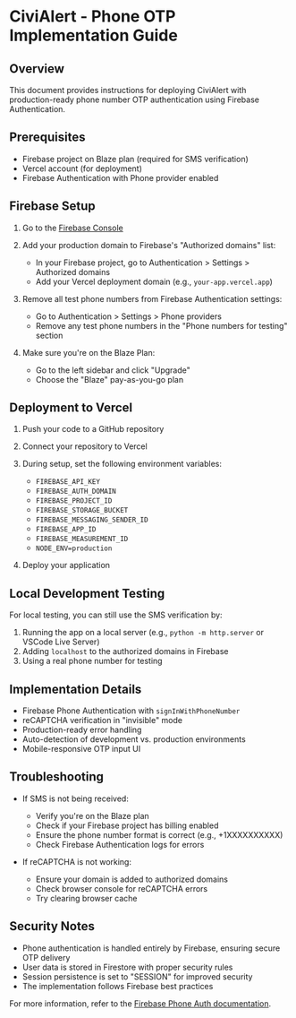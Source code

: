 # CiviAlert - Phone OTP Implementation Guide

## Overview

This document provides instructions for deploying CiviAlert with production-ready phone number OTP authentication using Firebase Authentication.

## Prerequisites

- Firebase project on Blaze plan (required for SMS verification)
- Vercel account (for deployment)
- Firebase Authentication with Phone provider enabled

## Firebase Setup

1. Go to the [Firebase Console](https://console.firebase.google.com/)
2. Add your production domain to Firebase's "Authorized domains" list:

   - In your Firebase project, go to Authentication > Settings > Authorized domains
   - Add your Vercel deployment domain (e.g., `your-app.vercel.app`)

3. Remove all test phone numbers from Firebase Authentication settings:

   - Go to Authentication > Settings > Phone providers
   - Remove any test phone numbers in the "Phone numbers for testing" section

4. Make sure you're on the Blaze Plan:
   - Go to the left sidebar and click "Upgrade"
   - Choose the "Blaze" pay-as-you-go plan

## Deployment to Vercel

1. Push your code to a GitHub repository
2. Connect your repository to Vercel
3. During setup, set the following environment variables:

   - `FIREBASE_API_KEY`
   - `FIREBASE_AUTH_DOMAIN`
   - `FIREBASE_PROJECT_ID`
   - `FIREBASE_STORAGE_BUCKET`
   - `FIREBASE_MESSAGING_SENDER_ID`
   - `FIREBASE_APP_ID`
   - `FIREBASE_MEASUREMENT_ID`
   - `NODE_ENV=production`

4. Deploy your application

## Local Development Testing

For local testing, you can still use the SMS verification by:

1. Running the app on a local server (e.g., `python -m http.server` or VSCode Live Server)
2. Adding `localhost` to the authorized domains in Firebase
3. Using a real phone number for testing

## Implementation Details

- Firebase Phone Authentication with `signInWithPhoneNumber`
- reCAPTCHA verification in "invisible" mode
- Production-ready error handling
- Auto-detection of development vs. production environments
- Mobile-responsive OTP input UI

## Troubleshooting

- If SMS is not being received:

  - Verify you're on the Blaze plan
  - Check if your Firebase project has billing enabled
  - Ensure the phone number format is correct (e.g., +1XXXXXXXXXX)
  - Check Firebase Authentication logs for errors

- If reCAPTCHA is not working:
  - Ensure your domain is added to authorized domains
  - Check browser console for reCAPTCHA errors
  - Try clearing browser cache

## Security Notes

- Phone authentication is handled entirely by Firebase, ensuring secure OTP delivery
- User data is stored in Firestore with proper security rules
- Session persistence is set to "SESSION" for improved security
- The implementation follows Firebase best practices

For more information, refer to the [Firebase Phone Auth documentation](https://firebase.google.com/docs/auth/web/phone-auth).
